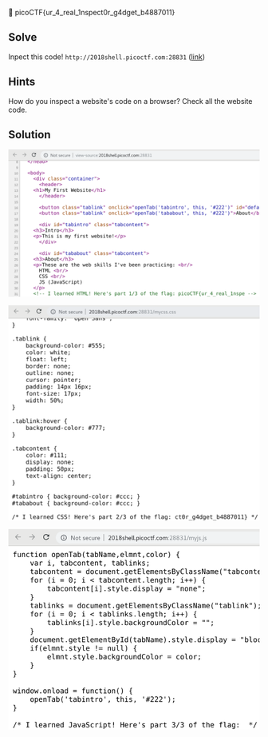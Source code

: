 :checkered_flag: picoCTF{ur_4_real_1nspect0r_g4dget_b4887011}

## Solve
Inpect this code! `http://2018shell.picoctf.com:28831` ([link](http://2018shell.picoctf.com:28831))

## Hints
How do you inspect a website's code on a browser? Check all the website code.

## Solution
![1](https://raw.githubusercontent.com/shoulderhu/wordpress/master/picoCTF/2018/Web%20Exploitation/Inspect%20Me/Inspect-Me-1.png)

![2](https://raw.githubusercontent.com/shoulderhu/wordpress/master/picoCTF/2018/Web%20Exploitation/Inspect%20Me/Inspect-Me-2.png)

![3](https://raw.githubusercontent.com/shoulderhu/wordpress/master/picoCTF/2018/Web%20Exploitation/Inspect%20Me/Inspect-Me-3.png)
